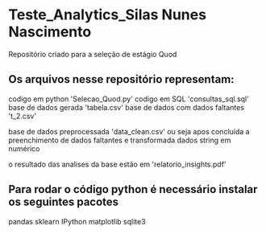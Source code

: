 # Teste_Analytics_Silas Nunes Nascimento
Repositório criado para a seleção de estágio Quod

## Os arquivos nesse repositório representam:
codigo em python 'Selecao_Quod.py'
codigo em SQL 'consultas_sql.sql'
base de dados gerada 'tabela.csv'
base de dados com dados faltantes 't_2.csv'

base de dados preprocessada 'data_clean.csv' 
ou seja apos concluída a preenchimento de dados faltantes e transformada dados string em numérico

o resultado das analises da base estão em 'relatorio_insights.pdf'

## Para rodar o código python é necessário instalar os seguintes pacotes
pandas
sklearn
IPython
matplotlib
sqlite3

